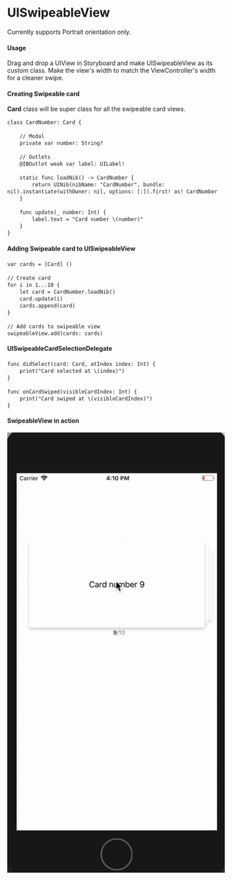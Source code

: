 # UISwipeableView


Currently supports Portrait orientation only.

#### Usage

Drag and drop a UIView in Storyboard and make UISwipeableView as its custom class.  Make the view's width to match the ViewController's width for a cleaner swipe.

#### Creating Swipeable card

__Card__ class will be super class for all the swipeable card views.

```
class CardNumber: Card {

    // Modal
    private var number: String?
    
    // Outlets
    @IBOutlet weak var label: UILabel!
   
    static func loadNib() -> CardNumber {
        return UINib(nibName: "CardNumber", bundle: nil).instantiate(withOwner: nil, options: [:]).first! as! CardNumber
    }

    func update(_ number: Int) {
        label.text = "Card number \(number)"
    }
}
```

#### Adding Swipeable card to UISwipeableView

```
var cards = [Card] ()

// Create card 
for i in 1...10 {
    let card = CardNumber.loadNib()
    card.update(i)
    cards.append(card)
}

// Add cards to swipeable view
swipeableView.add(cards: cards)
```

#### UISwipeableCardSelectionDelegate

```
func didSelect(card: Card, atIndex index: Int) {
    print("Card selected at \(index)")
}

func onCardSwiped(visibleCardIndex: Int) {
    print("Card swiped at \(visibleCardIndex)")
}
```

#### SwipeableView in action

![alt text](https://github.com/mbalajee/UISwipeableView/blob/master/swipe_demo.gif)

